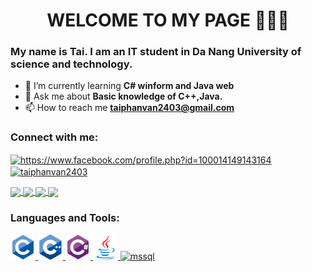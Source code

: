 <h1 align="center">WELCOME TO MY PAGE 👋👋👋
</h1>
<h3 align="left">My name is Tai. I am an IT student in Da Nang University of science and technology.</h3>

- 🌱 I’m currently learning **C# winform and Java web**
- 💬 Ask me about **Basic knowledge of C++,Java.**
- 📫 How to reach me **taiphanvan2403@gmail.com**

<h3 align="left">Connect with me:</h3>
<p align="left">
<a href="https://www.facebook.com/profile.php?id=100014149143164" target="blank"><img align="center" src="https://raw.githubusercontent.com/rahuldkjain/github-profile-readme-generator/master/src/images/icons/Social/facebook.svg" alt="https://www.facebook.com/profile.php?id=100014149143164" height="30" width="40" /></a>
<a href="https://www.leetcode.com/taiphanvan2403" target="blank"><img align="center" src="https://raw.githubusercontent.com/rahuldkjain/github-profile-readme-generator/master/src/images/icons/Social/leet-code.svg" alt="taiphanvan2403" height="30" width="40" /></a>
</p>



<!-- Themes: highcontrast, merko, radical, gruvbox,dark,dracula, onedark,cobalt,synthwave--->
<a href="https://github.com/taiphanvan2k3/MegaMan/">
  <!-- Change the `github-readme-stats.anuraghazra1.vercel.app` to `github-readme-stats.vercel.app`  -->
  <img align="center" src="https://github-readme-stats.anuraghazra1.vercel.app/api/pin/?username=taiphanvan2k3&repo=MegaMan&theme=radical" />
</a>    
<a href="https://github.com/taiphanvan2k3/CalendarSwing/">
  <!-- Change the `github-readme-stats.anuraghazra1.vercel.app` to `github-readme-stats.vercel.app`  -->
  <img align="center" src="https://github-readme-stats.anuraghazra1.vercel.app/api/pin/?username=taiphanvan2k3&repo=CalendarSwing&theme=merko" />
</a>

<a href="https://github.com/taiphanvan2k3/DongHoBamGio/">
  <!-- Change the `github-readme-stats.anuraghazra1.vercel.app` to `github-readme-stats.vercel.app`  -->
  <img align="center" src="https://github-readme-stats.anuraghazra1.vercel.app/api/pin/?username=taiphanvan2k3&repo=DongHoBamGio&theme=gruvbox" />
</a>    

<a href="https://github.com/taiphanvan2k3/Snake2D/">
  <!-- Change the `github-readme-stats.anuraghazra1.vercel.app` to `github-readme-stats.vercel.app`  -->
  <img align="center" src="https://github-readme-stats.anuraghazra1.vercel.app/api/pin/?username=taiphanvan2k3&repo=Snake2D&theme=synthwave" />
</a>  

<h3 align="left">Languages and Tools:</h3>
<p align="left"> <a href="https://www.cprogramming.com/" target="_blank" rel="noreferrer"> <img src="https://raw.githubusercontent.com/devicons/devicon/master/icons/c/c-original.svg" alt="c" width="40" height="40"/> </a> <a href="https://www.w3schools.com/cpp/" target="_blank" rel="noreferrer"> <img src="https://raw.githubusercontent.com/devicons/devicon/master/icons/cplusplus/cplusplus-original.svg" alt="cplusplus" width="40" height="40"/> </a> <a href="https://www.w3schools.com/cs/" target="_blank" rel="noreferrer"> <img src="https://raw.githubusercontent.com/devicons/devicon/master/icons/csharp/csharp-original.svg" alt="csharp" width="40" height="40"/> </a> <a href="https://www.java.com" target="_blank" rel="noreferrer"> <img src="https://raw.githubusercontent.com/devicons/devicon/master/icons/java/java-original.svg" alt="java" width="40" height="40"/> </a> <a href="https://www.microsoft.com/en-us/sql-server" target="_blank" rel="noreferrer"> <img src="https://www.svgrepo.com/show/303229/microsoft-sql-server-logo.svg" alt="mssql" width="40" height="40"/> </a> </p>
